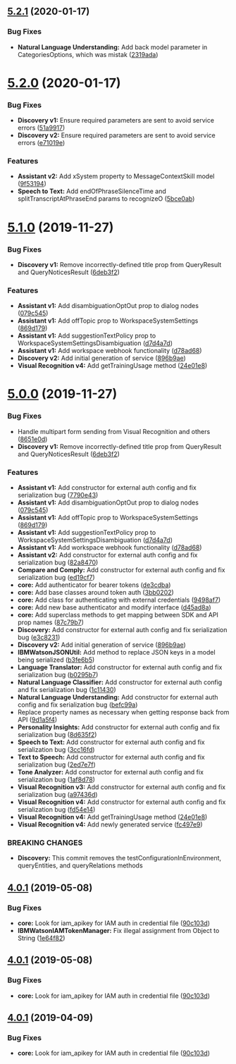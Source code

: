 ## [5.2.1](https://github.com/watson-developer-cloud/salesforce-sdk/compare/v5.2.0...v5.2.1) (2020-01-17)


### Bug Fixes

* **Natural Language Understanding:** Add back model parameter in CategoriesOptions, which was mistak ([2319ada](https://github.com/watson-developer-cloud/salesforce-sdk/commit/2319adada8def2bbaa8a53bc21925e348a097652))

# [5.2.0](https://github.com/watson-developer-cloud/salesforce-sdk/compare/v5.1.0...v5.2.0) (2020-01-17)


### Bug Fixes

* **Discovery v1:** Ensure required parameters are sent to avoid service errors ([51a9917](https://github.com/watson-developer-cloud/salesforce-sdk/commit/51a99179e9ef51cf73f785c60e4a395458a52341))
* **Discovery v2:** Ensure required parameters are sent to avoid service errors ([e71019e](https://github.com/watson-developer-cloud/salesforce-sdk/commit/e71019eda38722c03c0f5bcb27b33a49e8f61f74))


### Features

* **Assistant v2:** Add xSystem property to MessageContextSkill model ([9f53194](https://github.com/watson-developer-cloud/salesforce-sdk/commit/9f53194d37d54305b6017f7fa1f5e00c13f6109d))
* **Speech to Text:** Add endOfPhraseSilenceTime and splitTranscriptAtPhraseEnd params to recognizeO ([5bce0ab](https://github.com/watson-developer-cloud/salesforce-sdk/commit/5bce0abe217cfac8fff212368940cd69b4ed8a71))

# [5.1.0](https://github.com/watson-developer-cloud/salesforce-sdk/compare/v5.0.0...v5.1.0) (2019-11-27)


### Bug Fixes

* **Discovery v1:** Remove incorrectly-defined title prop from QueryResult and QueryNoticesResult ([6deb3f2](https://github.com/watson-developer-cloud/salesforce-sdk/commit/6deb3f26a85c6b0d4040d7e83aaa4b2b4efdb70c))


### Features

* **Assistant v1:** Add disambiguationOptOut prop to dialog nodes ([079c545](https://github.com/watson-developer-cloud/salesforce-sdk/commit/079c5454b2371d6169351004983092b3fac168a7))
* **Assistant v1:** Add offTopic prop to WorkspaceSystemSettings ([869d179](https://github.com/watson-developer-cloud/salesforce-sdk/commit/869d179df721a85b43ccfb5c1c3882352b300a1d))
* **Assistant v1:** Add suggestionTextPolicy prop to WorkspaceSystemSettingsDisambiguation ([d7d4a7d](https://github.com/watson-developer-cloud/salesforce-sdk/commit/d7d4a7df1e11af18dccf10f62f95589b628fdf02))
* **Assistant v1:** Add workspace webhook functionality ([d78ad68](https://github.com/watson-developer-cloud/salesforce-sdk/commit/d78ad686b9247396936fc0839f62a6ae7b411901))
* **Discovery v2:** Add initial generation of service ([896b9ae](https://github.com/watson-developer-cloud/salesforce-sdk/commit/896b9ae0f284926237cc1a8f25af4b699707c830))
* **Visual Recognition v4:** Add getTrainingUsage method ([24e01e8](https://github.com/watson-developer-cloud/salesforce-sdk/commit/24e01e84353cde9c1175cc510734a72006c13c85))

# [5.0.0](https://github.com/watson-developer-cloud/salesforce-sdk/compare/v4.4.5...v5.0.0) (2019-11-27)


### Bug Fixes

* Handle multipart form sending from Visual Recognition and others ([8651e0d](https://github.com/watson-developer-cloud/salesforce-sdk/commit/8651e0d246b12914769c079d8efc1c3071e280c2))
* **Discovery v1:** Remove incorrectly-defined title prop from QueryResult and QueryNoticesResult ([6deb3f2](https://github.com/watson-developer-cloud/salesforce-sdk/commit/6deb3f26a85c6b0d4040d7e83aaa4b2b4efdb70c))


### Features

* **Assistant v1:** Add constructor for external auth config and fix serialization bug ([7790e43](https://github.com/watson-developer-cloud/salesforce-sdk/commit/7790e435de61f6db4bf7be5905f512c0dbd9b8e7))
* **Assistant v1:** Add disambiguationOptOut prop to dialog nodes ([079c545](https://github.com/watson-developer-cloud/salesforce-sdk/commit/079c5454b2371d6169351004983092b3fac168a7))
* **Assistant v1:** Add offTopic prop to WorkspaceSystemSettings ([869d179](https://github.com/watson-developer-cloud/salesforce-sdk/commit/869d179df721a85b43ccfb5c1c3882352b300a1d))
* **Assistant v1:** Add suggestionTextPolicy prop to WorkspaceSystemSettingsDisambiguation ([d7d4a7d](https://github.com/watson-developer-cloud/salesforce-sdk/commit/d7d4a7df1e11af18dccf10f62f95589b628fdf02))
* **Assistant v1:** Add workspace webhook functionality ([d78ad68](https://github.com/watson-developer-cloud/salesforce-sdk/commit/d78ad686b9247396936fc0839f62a6ae7b411901))
* **Assistant v2:** Add constructor for external auth config and fix serialization bug ([82a8470](https://github.com/watson-developer-cloud/salesforce-sdk/commit/82a847075cfb93a2925d0a8540bd7ee3c2e84125))
* **Compare and Comply:** Add constructor for external auth config and fix serialization bug ([ed19cf7](https://github.com/watson-developer-cloud/salesforce-sdk/commit/ed19cf722d914727c52af625eb4a8263cbe8461b))
* **core:** Add authenticator for bearer tokens ([de3cdba](https://github.com/watson-developer-cloud/salesforce-sdk/commit/de3cdbafc43f3b90838059ff2904942287f7f177))
* **core:** Add base classes around token auth ([3bb0202](https://github.com/watson-developer-cloud/salesforce-sdk/commit/3bb02029cefb28651f1dd1edd07158a7732b1591))
* **core:** Add class for authenticating with external credentials ([9498af7](https://github.com/watson-developer-cloud/salesforce-sdk/commit/9498af7c0d423fc6c2048ce808b1236b48ece71f))
* **core:** Add new base authenticator and modify interface ([d45ad8a](https://github.com/watson-developer-cloud/salesforce-sdk/commit/d45ad8a96cf68df712deb39039db12d191a99517))
* **core:** Add superclass methods to get mapping between SDK and API prop names ([87c79b7](https://github.com/watson-developer-cloud/salesforce-sdk/commit/87c79b73c858322a1f4dd18a4b4f350a6f31818e))
* **Discovery:** Add constructor for external auth config and fix serialization bug ([e3c8231](https://github.com/watson-developer-cloud/salesforce-sdk/commit/e3c8231735c0647726ed9e9c41fe1ca541329344))
* **Discovery v2:** Add initial generation of service ([896b9ae](https://github.com/watson-developer-cloud/salesforce-sdk/commit/896b9ae0f284926237cc1a8f25af4b699707c830))
* **IBMWatsonJSONUtil:** Add method to replace JSON keys in a model being serialized ([b3fe6b5](https://github.com/watson-developer-cloud/salesforce-sdk/commit/b3fe6b5a9e09170e5ec19759cc04650217bf98dc))
* **Language Translator:** Add constructor for external auth config and fix serialization bug ([b0295b7](https://github.com/watson-developer-cloud/salesforce-sdk/commit/b0295b7fdc5bbd6fc1369d8992fa678684ab8241))
* **Natural Language Classifier:** Add constructor for external auth config and fix serialization bug ([1c11430](https://github.com/watson-developer-cloud/salesforce-sdk/commit/1c11430e278d2f1b38ebedb5c660af9558582939))
* **Natural Language Understanding:** Add constructor for external auth config and fix serialization bug ([befc99a](https://github.com/watson-developer-cloud/salesforce-sdk/commit/befc99a70045e52bb34cd4582dc3487ccd3ed65f))
* Replace property names as necessary when getting response back from API ([9d1a5f4](https://github.com/watson-developer-cloud/salesforce-sdk/commit/9d1a5f449db8b6f9072aba4e0910d54a538340e2))
* **Personality Insights:** Add constructor for external auth config and fix serialization bug ([8d635f2](https://github.com/watson-developer-cloud/salesforce-sdk/commit/8d635f2ff3703963173f92de9a6fe241f3d61c8c))
* **Speech to Text:** Add constructor for external auth config and fix serialization bug ([3cc16fd](https://github.com/watson-developer-cloud/salesforce-sdk/commit/3cc16fd1899c9f2f1e09fce5b28ea5c90a73e7fa))
* **Text to Speech:** Add constructor for external auth config and fix serialization bug ([2ed7e7f](https://github.com/watson-developer-cloud/salesforce-sdk/commit/2ed7e7f88cf7f03caef6dca7216845ca0b0fed4d))
* **Tone Analyzer:** Add constructor for external auth config and fix serialization bug ([1af8d78](https://github.com/watson-developer-cloud/salesforce-sdk/commit/1af8d78f2cd0d9ff64edd6daa4e18e68bea7061b))
* **Visual Recognition v3:** Add constructor for external auth config and fix serialization bug ([a97436d](https://github.com/watson-developer-cloud/salesforce-sdk/commit/a97436d1ea42138c5329cfcf7fc305a052148b0b))
* **Visual Recognition v4:** Add constructor for external auth config and fix serialization bug ([fd54e14](https://github.com/watson-developer-cloud/salesforce-sdk/commit/fd54e14d7fb0610e40f16cf26e66a8501be147da))
* **Visual Recognition v4:** Add getTrainingUsage method ([24e01e8](https://github.com/watson-developer-cloud/salesforce-sdk/commit/24e01e84353cde9c1175cc510734a72006c13c85))
* **Visual Recognition v4:** Add newly generated service ([fc497e9](https://github.com/watson-developer-cloud/salesforce-sdk/commit/fc497e904011cd67547eac72912d1b692beba242))


### BREAKING CHANGES

* **Discovery:** This commit removes the testConfigurationInEnvironment, queryEntities, and
queryRelations methods

## [4.0.1](https://github.com/watson-developer-cloud/salesforce-sdk/compare/v4.0.0...v4.0.1) (2019-05-08)


### Bug Fixes

* **core:** Look for iam_apikey for IAM auth in credential file ([90c103d](https://github.com/watson-developer-cloud/salesforce-sdk/commit/90c103d))
* **IBMWatsonIAMTokenManager:** Fix illegal assignment from Object to String ([1e64f82](https://github.com/watson-developer-cloud/salesforce-sdk/commit/1e64f82))

## [4.0.1](https://github.com/watson-developer-cloud/salesforce-sdk/compare/v4.0.0...v4.0.1) (2019-05-08)


### Bug Fixes

* **core:** Look for iam_apikey for IAM auth in credential file ([90c103d](https://github.com/watson-developer-cloud/salesforce-sdk/commit/90c103d))

## [4.0.1](https://github.com/watson-developer-cloud/salesforce-sdk/compare/v4.0.0...v4.0.1) (2019-04-09)


### Bug Fixes

* **core:** Look for iam_apikey for IAM auth in credential file ([90c103d](https://github.com/watson-developer-cloud/salesforce-sdk/commit/90c103d))
